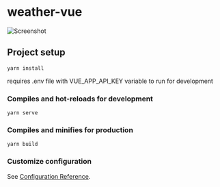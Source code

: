 # weather-vue

![Screenshot](https://i.imgur.com/3HhzL97.png)

## Project setup
```
yarn install
```

requires .env file with VUE_APP_API_KEY variable to run for development

### Compiles and hot-reloads for development
```
yarn serve
```

### Compiles and minifies for production
```
yarn build
```

### Customize configuration
See [Configuration Reference](https://cli.vuejs.org/config/).
